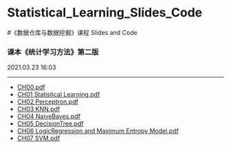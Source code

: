 # Statistical_Learning_Slides_Code
#《数据仓库与数据挖掘》课程 Slides and Code
### 课本《统计学习方法》第二版

2021.03.23 16:03


----



- [CH00.pdf](https://github.com/wjssx/Statistical_Learning_Slides_Code/blob/main/Slides/CH00%20OverView.pdf)
- [CH01 Statistical Learning.pdf](https://github.com/wjssx/Statistical_Learning_Slides_Code/blob/main/Slides/CH01%20Statistical%20Learning.pdf)
- [CH02 Perceptron.pdf](https://github.com/wjssx/Statistical_Learning_Slides_Code/blob/main/Slides/CH02%20Perceptron.pdf)
- [CH03 KNN.pdf](https://github.com/wjssx/Statistical_Learning_Slides_Code/blob/main/Slides/CH03%20KNN.pdf)
- [CH04 NaiveBayes.pdf](https://github.com/wjssx/Statistical_Learning_Slides_Code/blob/main/Slides/CH04%20NaiveBayes.pdf)
- [CH05 DecisionTree.pdf](https://github.com/wjssx/Statistical_Learning_Slides_Code/blob/main/Slides/CH05%20DecisionTree.pdf)
- [CH06 LogicRegression and Maximum Entropy Model.pdf](https://github.com/wjssx/Statistical_Learning_Slides_Code/blob/main/Slides/CH06%20LogicRegression%20and%20Maximum%20Entropy%20Model.pdf)
- [CH07 SVM.pdf](https://github.com/wjssx/Statistical_Learning_Slides_Code/blob/main/Slides/CH07%20SVM.pdf)
